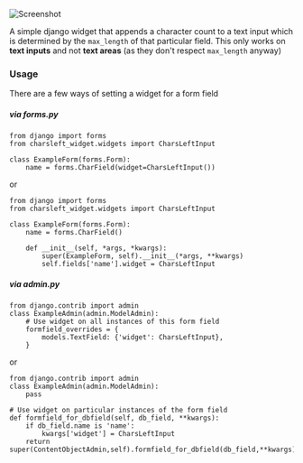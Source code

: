 ![Screenshot](https://github.com/timmyomahony/django-charsleft-widget/blob/master/charsleft-screen-small.jpg?raw=true)


A simple django widget that appends a character count to a text input which is determined by the `max_length` of that particular field. This only works on __text inputs__ and not __text areas__ (as they don't respect `max_length` anyway)


### Usage ###

There are a few ways of setting a widget for a form field

##### via forms.py #####

	from django import forms
	from charsleft_widget.widgets import CharsLeftInput
	
	class ExampleForm(forms.Form):
		name = forms.CharField(widget=CharsLeftInput())

or

	from django import forms
	from charsleft_widget.widgets import CharsLeftInput
	
	class ExampleForm(forms.Form):
		name = forms.CharField()

		def __init__(self, *args, *kwargs):
			super(ExampleForm, self).__init__(*args, **kwargs)
			self.fields['name'].widget = CharsLeftInput

##### via admin.py #####

	from django.contrib import admin
	class ExampleAdmin(admin.ModelAdmin):
		# Use widget on all instances of this form field
		formfield_overrides = {
        	models.TextField: {'widget': CharsLeftInput},
    	}



or

	from django.contrib import admin
	class ExampleAdmin(admin.ModelAdmin):
		pass

	# Use widget on particular instances of the form field
	def formfield_for_dbfield(self, db_field, **kwargs):
		if db_field.name is 'name':
			kwargs['widget'] = CharsLeftInput
		return super(ContentObjectAdmin,self).formfield_for_dbfield(db_field,**kwargs)
